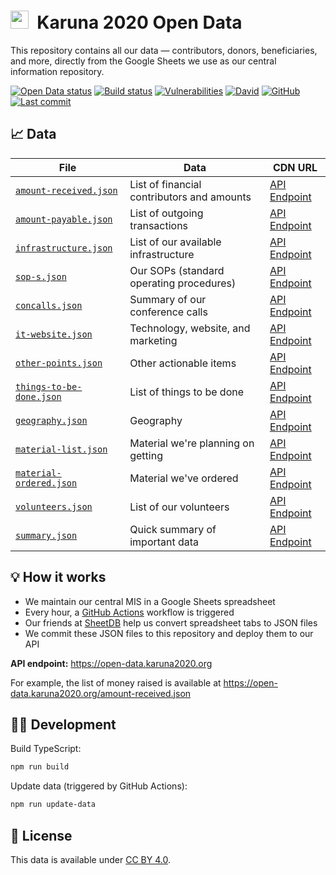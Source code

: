 <h1><img alt="" src="https://cdn.karuna2020.org/icon-colored.svg" height="29">&nbsp; Karuna 2020 Open Data</h1>

This repository contains all our data — contributors, donors, beneficiaries, and more, directly from the Google Sheets we use as our central information repository.

[![Open Data status](https://img.shields.io/github/workflow/status/Karuna2020/open-data/Karuna%202020%20Open%20Data?label=Data%20CI&logo=github)](https://github.com/Karuna2020/open-data/actions)
[![Build status](https://img.shields.io/github/workflow/status/Karuna2020/open-data/Karuna%202020%20Open%20Data%20Build?label=Build%20CI&logo=github)](https://github.com/Karuna2020/open-data/actions)
[![Vulnerabilities](https://img.shields.io/snyk/vulnerabilities/github/Karuna2020/open-data)](https://snyk.io/test/github/Karuna2020/open-data)
[![David](https://img.shields.io/david/Karuna2020/open-data)](https://david-dm.org/Karuna2020/open-data)
[![GitHub](https://img.shields.io/badge/license-CC%20BY%204.0-brightgreen)](https://github.com/Karuna2020/open-data/blob/master/LICENSE)
[![Last commit](https://img.shields.io/github/last-commit/Karuna2020/open-data)](https://github.com/Karuna2020/open-data/commits/master)

## 📈 Data

| File                                                 | Data                                       | CDN URL                                                                 |
| ---------------------------------------------------- | ------------------------------------------ | ----------------------------------------------------------------------- |
| [`amount-received.json`](./amount-received.json)     | List of financial contributors and amounts | [API Endpoint](https://open-data.karuna2020.org/amount-received.json)   |
| [`amount-payable.json`](./amount-payable.json)       | List of outgoing transactions              | [API Endpoint](https://open-data.karuna2020.org/amount-payable.json)    |
| [`infrastructure.json`](./infrastructure.json)       | List of our available infrastructure       | [API Endpoint](https://open-data.karuna2020.org/infrastructure.json)    |
| [`sop-s.json`](./sop-s.json)                         | Our SOPs (standard operating procedures)   | [API Endpoint](https://open-data.karuna2020.org/sop-s.json)             |
| [`concalls.json`](./concalls.json)                   | Summary of our conference calls            | [API Endpoint](https://open-data.karuna2020.org/concalls.json)          |
| [`it-website.json`](./it-website.json)               | Technology, website, and marketing         | [API Endpoint](https://open-data.karuna2020.org/it-website.json)        |
| [`other-points.json`](./other-points.json)           | Other actionable items                     | [API Endpoint](https://open-data.karuna2020.org/other-points.json)      |
| [`things-to-be-done.json`](./things-to-be-done.json) | List of things to be done                  | [API Endpoint](https://open-data.karuna2020.org/things-to-be-done.json) |
| [`geography.json`](./geography.json)                 | Geography                                  | [API Endpoint](https://open-data.karuna2020.org/geography.json)         |
| [`material-list.json`](./material-list.json)         | Material we're planning on getting         | [API Endpoint](https://open-data.karuna2020.org/material-list.json)     |
| [`material-ordered.json`](./material-ordered.json)   | Material we've ordered                     | [API Endpoint](https://open-data.karuna2020.org/material-ordered.json)  |
| [`volunteers.json`](./volunteers.json)               | List of our volunteers                     | [API Endpoint](https://open-data.karuna2020.org/volunteers.json)        |
| [`summary.json`](./summary.json)                     | Quick summary of important data            | [API Endpoint](https://open-data.karuna2020.org/summary.json)           |

## 💡 How it works

- We maintain our central MIS in a Google Sheets spreadsheet
- Every hour, a [GitHub Actions](https://github.com/Karuna2020/open-data/blob/master/.github/workflows/data.yml) workflow is triggered
- Our friends at [SheetDB](https://sheetdb.io) help us convert spreadsheet tabs to JSON files
- We commit these JSON files to this repository and deploy them to our API

**API endpoint:** https://open-data.karuna2020.org

For example, the list of money raised is available at https://open-data.karuna2020.org/amount-received.json

## 👩‍💻 Development

Build TypeScript:

```bash
npm run build
```

Update data (triggered by GitHub Actions):

```bash
npm run update-data
```

## 📄 License

This data is available under [CC BY 4.0](https://creativecommons.org/licenses/by/4.0/).
